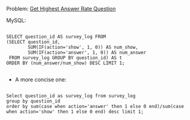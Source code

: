 Problem: [Get Highest Answer Rate Question](https://leetcode.com/problems/get-highest-answer-rate-question/)

MySQL:

```

SELECT question_id AS survey_log FROM
(SELECT question_id, 
        SUM(IF(action='show', 1, 0)) AS num_show,
        SUM(IF(action='answer', 1, 0)) AS num_answer
 FROM survey_log GROUP BY question_id) AS t
ORDER BY (num_answer/num_show) DESC LIMIT 1;


```


- A more concise one:  

```

Select question_id as survey_log from survey_log
group by question_id
order by sum(case when action='answer' then 1 else 0 end)/sum(case when action='show' then 1 else 0 end) desc limit 1; 


```
